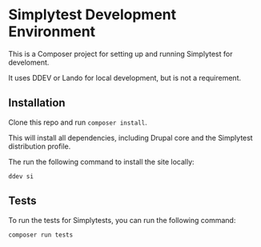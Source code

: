 # Simplytest Development Environment

This is a Composer project for setting up and running Simplytest for develoment.

It uses DDEV or Lando for local development, but is not a requirement.

## Installation

Clone this repo and run `composer install`.

This will install all dependencies, including Drupal core and the Simplytest distribution profile.

The run the following command to install the site locally:

```
ddev si
```

## Tests

To run the tests for Simplytests, you can run the following command:

```
composer run tests
```
